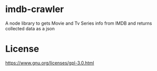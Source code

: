 # imdb-crawler
A node library to gets Movie and Tv Series  info from IMDB and returns collected data as a json

# License
https://www.gnu.org/licenses/gpl-3.0.html

